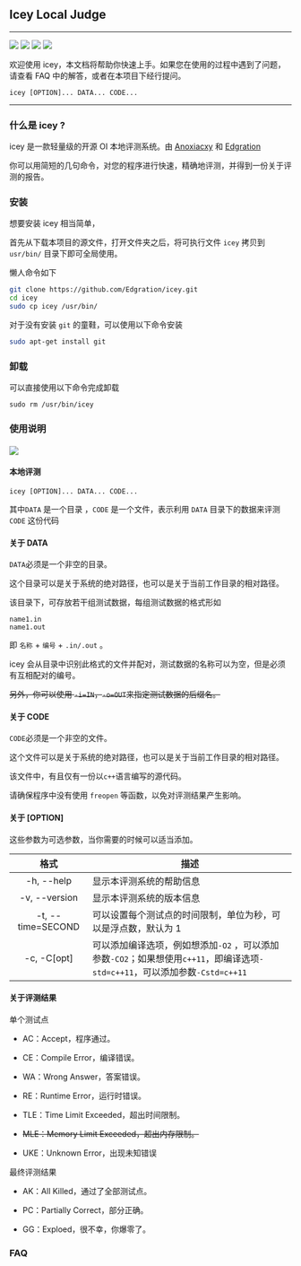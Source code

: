 ##  Icey Local Judge
****
![](https://img.shields.io/badge/build-passing-brightgreen.svg?longCache=true&style=flat-square) ![](https://img.shields.io/badge/size-<1MB-00BFFF.svg?longCache=true&style=flat-square) ![](https://img.shields.io/badge/icey-%20v1.1.0-blue.svg?longCache=true&style=flat-square) ![](https://img.shields.io/badge/price-$0-C0C0C0.svg?longCache=true&style=flat-square)

欢迎使用 icey，本文档将帮助你快速上手。如果您在使用的过程中遇到了问题，请查看 FAQ 中的解答，或者在本项目下经行提问。

```
icey [OPTION]... DATA... CODE...
```
****
### 什么是 icey ?

icey 是一款轻量级的开源 OI 本地评测系统。由 [Anoxiacxy](https://anoxiacxy.github.io) 和 [Edgration](http://www.edgration.com)

你可以用简短的几句命令，对您的程序进行快速，精确地评测，并得到一份关于评测的报告。

### 安装

想要安装 icey 相当简单，

首先从下载本项目的源文件，打开文件夹之后，将可执行文件 `icey` 拷贝到 `usr/bin/` 目录下即可全局使用。

懒人命令如下

``` bash
git clone https://github.com/Edgration/icey.git
cd icey
sudo cp icey /usr/bin/
```

对于没有安装 `git` 的童鞋，可以使用以下命令安装

``` bash
sudo apt-get install git
```

### 卸载

可以直接使用以下命令完成卸载

```
sudo rm /usr/bin/icey
```
### 使用说明

#### ![](https://github.com/Edgration/icey/blob/master/images/Screenshot%20from%202018-09-23%2023-02-32.png)

#### 本地评测

```
icey [OPTION]... DATA... CODE...
```

其中`DATA` 是一个目录  ，`CODE` 是一个文件，表示利用 `DATA` 目录下的数据来评测 `CODE` 这份代码

#### 关于 DATA

`DATA`必须是一个非空的目录。

这个目录可以是关于系统的绝对路径，也可以是关于当前工作目录的相对路径。

该目录下，可存放若干组测试数据，每组测试数据的格式形如

```
name1.in
name1.out
```

即 `名称` + `编号` + `.in/.out` 。

icey 会从目录中识别此格式的文件并配对，测试数据的名称可以为空，但是必须有互相配对的编号。

~~另外，你可以使用 `-i=IN`，`-o=OUT`来指定测试数据的后缀名。~~

#### 关于 CODE

`CODE`必须是一个非空的文件。

这个文件可以是关于系统的绝对路径，也可以是关于当前工作目录的相对路径。

该文件中，有且仅有一份以`c++`语言编写的源代码。

请确保程序中没有使用 `freopen` 等函数，以免对评测结果产生影响。

#### 关于 [OPTION]

这些参数为可选参数，当你需要的时候可以适当添加。

| 格式          | 描述                     |
| :-------------: | ------------------------ |
| -h, --help    | 显示本评测系统的帮助信息 |
| -v, --version |     显示本评测系统的版本信息  |
| -t, --time=SECOND | 可以设置每个测试点的时间限制，单位为秒，可以是浮点数，默认为 1 |
| -c, -C[opt] | 可以添加编译选项，例如想添加`-O2` ，可以添加参数`-CO2`；如果想使用`c++11`，即编译选项`-std=c++11`，可以添加参数`-Cstd=c++11` |

#### 关于评测结果

单个测试点

- AC：Accept，程序通过。

- CE：Compile Error，编译错误。

- WA：Wrong Answer，答案错误。

- RE：Runtime Error，运行时错误。

- TLE：Time Limit Exceeded，超出时间限制。

- ~~MLE：Memory Limit Exceeded，超出内存限制。~~

- UKE：Unknown Error，出现未知错误

最终评测结果

- AK：All Killed，通过了全部测试点。

- PC：Partially Correct，部分正确。

- GG：Exploed，很不幸，你爆零了。 
  

### FAQ











